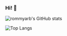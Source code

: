 ### Hi! 👋

![rommyarb's GitHub stats](https://github-readme-stats.vercel.app/api?username=rommyarb&show_icons=true&include_all_commits=true&theme=github_dark)

![Top Langs](https://github-readme-stats.vercel.app/api/top-langs?username=rommyarb&theme=github_dark&langs_count=5&layout=normal)

